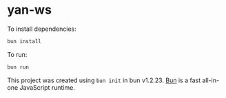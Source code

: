 # yan-ws

To install dependencies:

```bash
bun install
```

To run:

```bash
bun run 
```

This project was created using `bun init` in bun v1.2.23. [Bun](https://bun.com) is a fast all-in-one JavaScript runtime.
